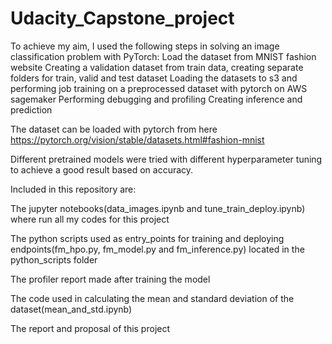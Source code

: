 # Udacity_Capstone_project
To achieve my aim, I used the following steps in solving an image classification problem with PyTorch:
Load the dataset from MNIST fashion website
Creating a validation dataset from train data, creating separate folders for train, valid and test dataset
Loading the datasets to s3 and performing job training on a preprocessed dataset with pytorch on AWS sagemaker
Performing debugging and profiling
Creating inference and prediction

The dataset can be loaded with pytorch from here https://pytorch.org/vision/stable/datasets.html#fashion-mnist

Different pretrained models were tried with different hyperparameter tuning to achieve a good result based on accuracy.

Included in this repository are:

The jupyter notebooks(data_images.ipynb and tune_train_deploy.ipynb) where run all my codes for this project

The python scripts used as entry_points for training and deploying endpoints(fm_hpo.py, fm_model.py and fm_inference.py) located in the python_scripts folder

The profiler report made after training the model

The code used in calculating the mean and standard deviation of the dataset(mean_and_std.ipynb)

The report and proposal of this project

